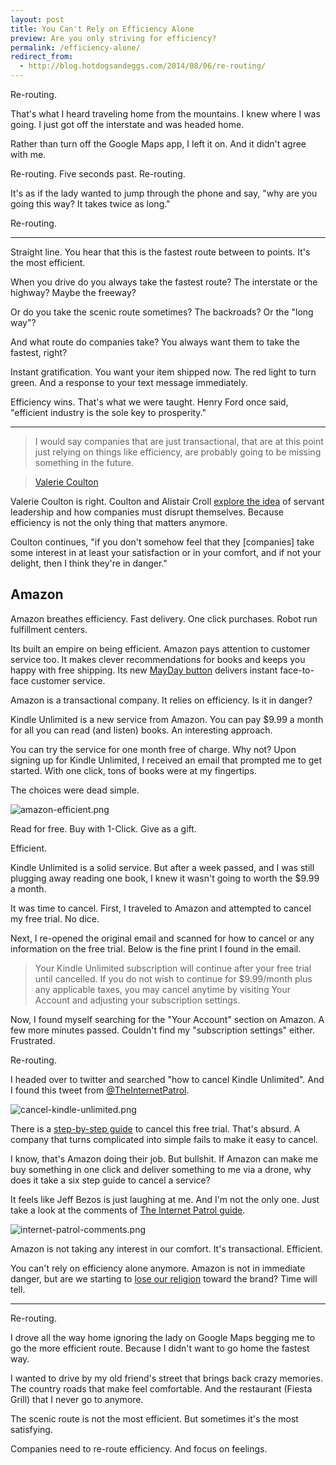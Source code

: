 ```yaml
---
layout: post
title: You Can't Rely on Efficiency Alone
preview: Are you only striving for efficiency? 
permalink: /efficiency-alone/
redirect_from:
  - http://blog.hotdogsandeggs.com/2014/08/06/re-routing/
---
```

Re-routing. 

That's what I heard traveling home from the mountains. I knew where I was going. I just got off the interstate and was headed home. 

Rather than turn off the Google Maps app, I left it on. And it didn't agree with me. 

Re-routing. Five seconds past. Re-routing.  

It's as if the lady wanted to jump through the phone and say, "why are you going this way? It takes twice as long." 

Re-routing. 

* * * 

Straight line. You hear that this is the fastest route between to points. It's the most efficient. 

When you drive do you always take the fastest route? The interstate or the highway? Maybe the freeway? 

Or do you take the scenic route sometimes? The backroads? Or the "long way"?

And what route do companies take? You always want them to take the fastest, right? 

Instant gratification. You want your item shipped now. The red light to turn green. And a response to your text message immediately. 

Efficiency wins. That's what we were taught. Henry Ford once said, "efficient industry is the sole key to prosperity."

* * * 

> I would say companies that are just transactional, that are at this point just relying on things like efficiency, are probably going to be missing something in the future.

> [Valerie Coulton](http://people.hotdogsandeggs.com/valerie-coulton) 

Valerie Coulton is right. Coulton and Alistair Croll [explore the idea](http://tiltthewindmill.com/innovation-culture-and-design-valerie-coulton/) of servant leadership and how companies must disrupt themselves. Because efficiency is not the only thing that matters anymore. 

Coulton continues, "if you don't somehow feel that they [companies] take some interest in at least your satisfaction or in your comfort, and if not your delight, then I think they're in danger." 

## Amazon 

Amazon breathes efficiency. Fast delivery. One click purchases. Robot run fulfillment centers. 

Its built an empire on being efficient. Amazon pays attention to customer service too. It makes clever recommendations for books and keeps you happy with free shipping. Its new [MayDay button](http://www.amazon.com/gp/help/customer/display.html?nodeId=201349900) delivers instant face-to-face customer service. 

Amazon is a transactional company. It relies on efficiency. Is it in danger? 

Kindle Unlimited is a new service from Amazon. You can pay $9.99 a month for all you can read (and listen) books. An interesting approach. 

You can try the service for one month free of charge. Why not? Upon signing up for Kindle Unlimited, I received an email that prompted me to get started. With one click, tons of books were at my fingertips. 

The choices were dead simple. 

![amazon-efficient.png](https://draftin.com:443/images/18685?token=8J6Fd-hTBkidDDJLvZls_QJA9X_e_CL1IrxQjQ73ds588H70s_ZSzxmoOn5nolrSyELT4syx7p5-flJuMy1Xeec)  

Read for free. Buy with 1-Click. Give as a gift. 

Efficient. 

Kindle Unlimited is a solid service. But after a week passed, and I was still plugging away reading one book, I knew it wasn't going to worth the $9.99 a month. 

It was time to cancel. First, I traveled to Amazon and attempted to cancel my free trial. No dice.

Next, I re-opened the original email and scanned for how to cancel or any information on the free trial. Below is the fine print I found in the email. 

> Your Kindle Unlimited subscription will continue after your free trial until cancelled. If you do not wish to continue for $9.99/month plus any applicable taxes, you may cancel anytime by visiting Your Account and adjusting your subscription settings.

Now, I found myself searching for the "Your Account" section on Amazon. A few more minutes passed. Couldn't find my "subscription settings" either. Frustrated. 

Re-routing. 

I headed over to twitter and searched "how to cancel Kindle Unlimited". And I found this tweet from [@TheInternetPatrol](https://twitter.com/InternetPatrol). 

![cancel-kindle-unlimited.png](https://draftin.com:443/images/18687?token=uDIi07KqM9uG_GiNyfkGuoq8Y8Iyh5F6SkZRWpadAeL4W2nNAmPmrS0BJkbevKmFisfQj3VzA2bdmYHEMyIgED0) 

There is a [step-by-step guide](http://www.theinternetpatrol.com/how-to-cancel-the-kindle-unlimited-service-on-amazon/?utm_source=dlvr.it&utm_medium=twitter) to cancel this free trial. That's absurd. A company that turns complicated into simple fails to make it easy to cancel. 

I know, that's Amazon doing their job. But bullshit. If Amazon can make me buy something in one click and deliver something to me via a drone, why does it take a six step guide to cancel a service? 

It feels like Jeff Bezos is just laughing at me. And I'm not the only one. Just take a look at the comments of [The Internet Patrol guide](http://www.theinternetpatrol.com/how-to-cancel-the-kindle-unlimited-service-on-amazon/?utm_source=dlvr.it&utm_medium=twitter). 

![internet-patrol-comments.png](https://draftin.com:443/images/18689?token=rnW4Q6fD1M-6nLwj2DDoXi_kaiYkmhMw0MCNmZSaERKk7Up7FasRMMFoGOL2JgrCDHRCIlFrYfGer0LLefieU1w) 

Amazon is not taking any interest in our comfort. It's transactional. Efficient. 

You can't rely on efficiency alone anymore. Amazon is not in immediate danger, but are we starting to [lose our religion](http://stratechery.com/2014/losing-amazon-religion/?utm_content=buffer20231&utm_medium=social&utm_source=twitter.com&utm_campaign=buffer) toward the brand? Time will tell. 

* * * 

Re-routing. 

I drove all the way home ignoring the lady on Google Maps begging me to go the more efficient route. Because I didn't want to go home the fastest way. 

I wanted to drive by my old friend's street that brings back crazy memories. The country roads that make feel comfortable. And the restaurant (Fiesta Grill) that I never go to anymore. 

The scenic route is not the most efficient. But sometimes it's the most satisfying. 

Companies need to re-route efficiency. And focus on feelings. 
